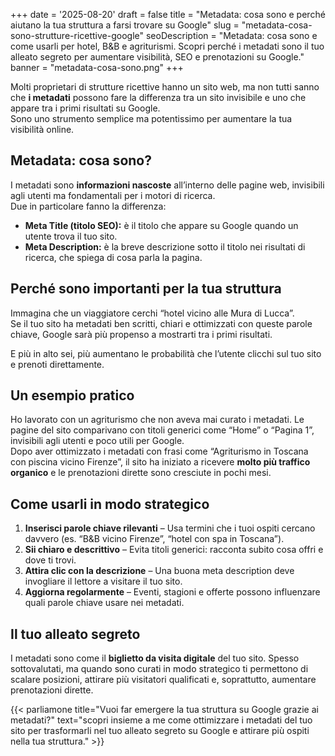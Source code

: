 +++
date = '2025-08-20'
draft = false
title = "Metadata: cosa sono e perché aiutano la tua struttura a farsi trovare su Google"
slug = "metadata-cosa-sono-strutture-ricettive-google"
seoDescription = "Metadata: cosa sono e come usarli per hotel, B&B e agriturismi. Scopri perché i metadati sono il tuo alleato segreto per aumentare visibilità, SEO e prenotazioni su Google."
banner = "metadata-cosa-sono.png"
+++

Molti proprietari di strutture ricettive hanno un sito web, ma non tutti sanno che **i metadati** possono fare la differenza tra un sito invisibile e uno che appare tra i primi risultati su Google.  
Sono uno strumento semplice ma potentissimo per aumentare la tua visibilità online.

## Metadata: cosa sono?

I metadati sono **informazioni nascoste** all’interno delle pagine web, invisibili agli utenti ma fondamentali per i motori di ricerca.  
Due in particolare fanno la differenza:

- **Meta Title (titolo SEO):** è il titolo che appare su Google quando un utente trova il tuo sito.
- **Meta Description:** è la breve descrizione sotto il titolo nei risultati di ricerca, che spiega di cosa parla la pagina.

## Perché sono importanti per la tua struttura

Immagina che un viaggiatore cerchi “hotel vicino alle Mura di Lucca”.  
Se il tuo sito ha metadati ben scritti, chiari e ottimizzati con queste parole chiave, Google sarà più propenso a mostrarti tra i primi risultati.

E più in alto sei, più aumentano le probabilità che l’utente clicchi sul tuo sito e prenoti direttamente.

## Un esempio pratico

Ho lavorato con un agriturismo che non aveva mai curato i metadati. Le pagine del sito comparivano con titoli generici come “Home” o “Pagina 1”, invisibili agli utenti e poco utili per Google.  
Dopo aver ottimizzato i metadati con frasi come “Agriturismo in Toscana con piscina vicino Firenze”, il sito ha iniziato a ricevere **molto più traffico organico** e le prenotazioni dirette sono cresciute in pochi mesi.

## Come usarli in modo strategico

1. **Inserisci parole chiave rilevanti** – Usa termini che i tuoi ospiti cercano davvero (es. “B&B vicino Firenze”, “hotel con spa in Toscana”).
2. **Sii chiaro e descrittivo** – Evita titoli generici: racconta subito cosa offri e dove ti trovi.
3. **Attira clic con la descrizione** – Una buona meta description deve invogliare il lettore a visitare il tuo sito.
4. **Aggiorna regolarmente** – Eventi, stagioni e offerte possono influenzare quali parole chiave usare nei metadati.

## Il tuo alleato segreto

I metadati sono come il **biglietto da visita digitale** del tuo sito. Spesso sottovalutati, ma quando sono curati in modo strategico ti permettono di scalare posizioni, attirare più visitatori qualificati e, soprattutto, aumentare prenotazioni dirette.



{{< parliamone title="Vuoi far emergere la tua struttura su Google grazie ai metadati?" text="scopri insieme a me come ottimizzare i metadati del tuo sito per trasformarli nel tuo alleato segreto su Google e attirare più ospiti nella tua struttura." >}}